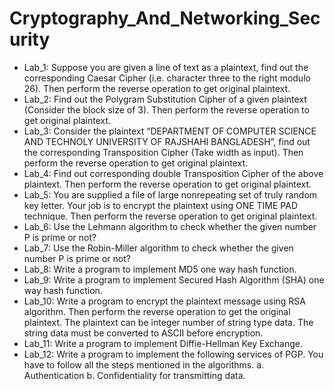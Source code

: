 # Cryptography_And_Networking_Security

* Lab_1: Suppose you are given a line of text as a plaintext, find out the corresponding Caesar Cipher (i.e. character three to the  right modulo 26). Then perform the reverse operation to get original plaintext.
* Lab_2: Find out the Polygram Substitution Cipher of a given plaintext (Consider the block size of 3). Then perform the reverse operation to get original plaintext.
* Lab_3: Consider the plaintext “DEPARTMENT OF COMPUTER SCIENCE AND TECHNOLY UNIVERSITY OF RAJSHAHI BANGLADESH”, find out the corresponding Transposition Cipher (Take width as input). Then perform the reverse operation to get original plaintext.
* Lab_4: Find out corresponding double Transposition Cipher of the above plaintext. Then perform the reverse operation to get original plaintext.
* Lab_5: You are supplied a file of large nonrepeating set of truly random key letter. Your job is to encrypt the plaintext using ONE TIME PAD technique. Then perform the reverse operation to get original plaintext.
* Lab_6: Use the Lehmann algorithm to check whether the given number P is prime or not?
* Lab_7: Use the Robin-Miller algorithm to check whether the given number P is prime or not?  
* Lab_8: Write a program to implement MD5 one way hash function.
* Lab_9: Write a program to implement Secured Hash Algorithm (SHA) one way hash function.
* Lab_10: Write a program to encrypt the plaintext message using RSA algorithm. Then perform the reverse operation to get the original plaintext. The plaintext can be integer number of string type data. The string data must be converted to ASCII  before encryption.
* Lab_11: Write a program to implement Diffie-Hellman Key Exchange.
* Lab_12: Write a program to implement the following services of PGP. You have to follow all the steps mentioned in the algorithms.
a. Authentication
b. Confidentiality for transmitting data.






